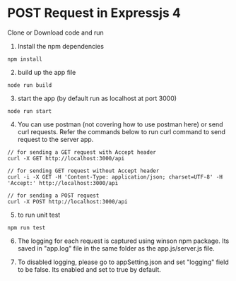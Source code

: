 # POST Request in Expressjs 4

Clone or Download code and run
1. Install the npm dependencies
```
npm install
```

2. build up the app file
```
node run build
```

3. start the app (by default run as localhost at port 3000)
```
node run start
```

4. You can use postman (not covering how to use postman here) or send curl requests. Refer the commands below to run curl command to send request to the server app. 

```
// for sending a GET request with Accept header
curl -X GET http://localhost:3000/api

// for sending GET request without Accept header
curl -i -X GET -H 'Content-Type: application/json; charset=UTF-8' -H 'Accept:' http://localhost:3000/api

// for sending a POST request 
curl -X POST http://localhost:3000/api

```

5. to run unit test
```
npm run test
```

6. The logging for each request is captured using winson npm package. Its saved in "app.log" file in the same folder as the app.js/server.js file.

7. To disabled logging, please go to appSetting.json and set "logging" field to be false. Its enabled and set to true by default.

